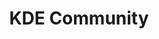 ---
description: KDE is a worldwide technology community, creators of the Plasma desktop
  and an ever-growing catalogue of free and open source applications that let you
  control your digital life.
layout: stand
logo: stands/kde_community/logo.png
new_this_year: |
  <p>KDE's Plasma desktop has had many features added; improved usability,
  stability and performance; and made a massive headway in support on Wayland </p>
  <p>Plasma Mobile has made a headway in stability and functionality and is now well-supported
    on dedicated hardware, such as the PinePhone and Librem 5. New apps specifically
    adapted to mobile hardware provide users with essential functionality they expect
    from a modern mobile OS. </p>
  <p>Kdenlive, Krita, LabPlot, Kdevelop, GCompris and
    many more classic KDE applications have improved stability and added features
    to the point they are competing successfully with traditionally dominant proprietary
    software in their respective niches </p>
  <p>We have added new apps, both for the
    desktop and mobile, to KDE's catalogue </p>
  <p>We have improved most of KDE frameworks,
    providing developers with tools that help them develop easily more visually appealing
    multiplatform and convergent software.</p>
showcase: |
  <p>Interact with KDE Community member, see the latest advancements in our software,
  including the cool new features in Plasma, real world uses of our software for artists,
  educators, and general end users, see in action cool devices, like Plasma Mobile
  running on the PinePhone and so on.</p>
themes:
- Desktop environments
title: KDE Community
website: https://kde.org
show_on_overview: true
---